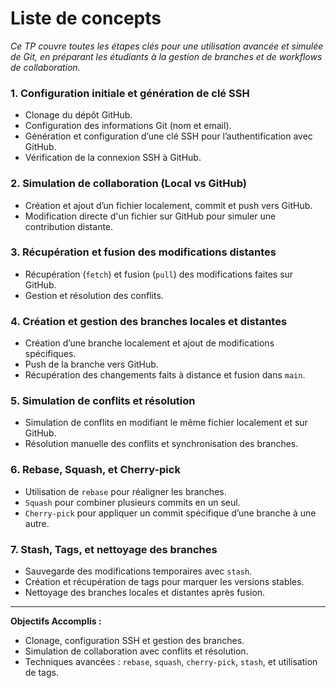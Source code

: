 # Liste de concepts

*Ce TP couvre toutes les étapes clés pour une utilisation avancée et simulée de Git, en préparant les étudiants à la gestion de branches et de workflows de collaboration.*

### **1. Configuration initiale et génération de clé SSH**
   - Clonage du dépôt GitHub.
   - Configuration des informations Git (nom et email).
   - Génération et configuration d’une clé SSH pour l’authentification avec GitHub.
   - Vérification de la connexion SSH à GitHub.

### **2. Simulation de collaboration (Local vs GitHub)**
   - Création et ajout d’un fichier localement, commit et push vers GitHub.
   - Modification directe d'un fichier sur GitHub pour simuler une contribution distante.

### **3. Récupération et fusion des modifications distantes**
   - Récupération (`fetch`) et fusion (`pull`) des modifications faites sur GitHub.
   - Gestion et résolution des conflits.

### **4. Création et gestion des branches locales et distantes**
   - Création d’une branche localement et ajout de modifications spécifiques.
   - Push de la branche vers GitHub.
   - Récupération des changements faits à distance et fusion dans `main`.

### **5. Simulation de conflits et résolution**
   - Simulation de conflits en modifiant le même fichier localement et sur GitHub.
   - Résolution manuelle des conflits et synchronisation des branches.

### **6. Rebase, Squash, et Cherry-pick**
   - Utilisation de `rebase` pour réaligner les branches.
   - `Squash` pour combiner plusieurs commits en un seul.
   - `Cherry-pick` pour appliquer un commit spécifique d’une branche à une autre.

### **7. Stash, Tags, et nettoyage des branches**
   - Sauvegarde des modifications temporaires avec `stash`.
   - Création et récupération de tags pour marquer les versions stables.
   - Nettoyage des branches locales et distantes après fusion.

---

**Objectifs Accomplis :**
   - Clonage, configuration SSH et gestion des branches.
   - Simulation de collaboration avec conflits et résolution.
   - Techniques avancées : `rebase`, `squash`, `cherry-pick`, `stash`, et utilisation de tags.


